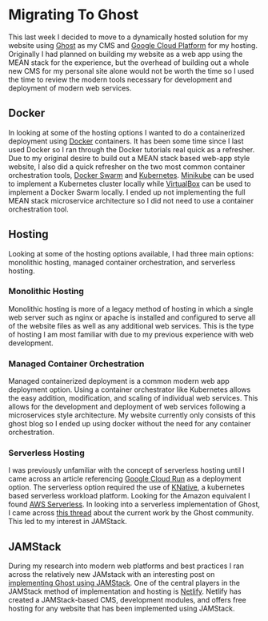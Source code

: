 # Migrating To Ghost

This last week I decided to move to a dynamically hosted solution for my
website using [Ghost](https://ghost.org/) as my CMS and
[Google Cloud Platform](https://cloud.google.com/) for my hosting. Originally
I had planned on building my website as a web app using the MEAN stack for the
experience, but the overhead of building out a whole new CMS for my personal
site alone would not be worth the time so I used the time to review the modern
tools necessary for development and deployment of modern web services.

## Docker
In looking at some of the hosting options I wanted to do a containerized
deployment using [Docker](https://www.docker.com/) containers. It has been some
time since I last used Docker so I ran through the Docker tutorials real quick
as a refresher. Due to my original desire to build out a MEAN stack based
web-app style website, I also did a quick refresher on the two most common
container orchestration tools,
[Docker Swarm](https://docs.docker.com/engine/swarm/) and
[Kubernetes](https://kubernetes.io/).
[Minikube](https://kubernetes.io/docs/setup/minikube/) can be used to implement
a Kubernetes cluster locally while [VirtualBox](https://www.virtualbox.org/)
can be used to implement a Docker Swarm locally. I ended up not implementing
the full MEAN stack microservice architecture so I did not need to use a
container orchestration tool.

## Hosting
Looking at some of the hosting options available, I had three main options:
monolithic hosting, managed container orchestration, and serverless hosting.

### Monolithic Hosting
Monolithic hosting is more of a legacy method of hosting in which a single web
server such as nginx or apache is installed and configured to serve all of the
website files as well as any additional web services. This is the type of
hosting I am most familiar with due to my previous experience with web
development.

### Managed Container Orchestration
Managed containerized deployment is a common modern web app deployment option.
Using a container orchestrator like Kubernetes allows the easy addition,
modification, and scaling of individual web services. This allows for the
development and deployment of web services following a microservices style
architecture. My website currently only consists of this ghost blog so I ended
up using docker without the need for any container orchestration.

### Serverless Hosting
I was previously unfamiliar with the concept of serverless hosting until I came
across an article referencing [Google Cloud Run](https://cloud.google.com/run/)
as a deployment option. The serverless option required the use of
[KNative](https://knative.dev/), a kubernetes based serverless workload
platform. Looking for the Amazon equivalent I found
[AWS Serverless](https://aws.amazon.com/serverless/build-a-web-app/). In
looking into a serverless implementation of Ghost, I came across
[this thread](https://forum.ghost.org/t/serverless-ghost/6318/5) about the
current work by the Ghost community. This led to my interest in JAMStack.

## JAMStack
During my research into modern web platforms and best practices I ran across
the relatively new JAMstack with an interesting post on
[implementing Ghost using JAMStack](https://blog.ghost.org/jamstack/). One of
the central players in the JAMStack method of implementation and hosting is
[Netlify](https://www.netlify.com/). Netlify has created a JAMStack-based CMS,
development modules, and offers free hosting for any website that has been
implemented using JAMStack.
